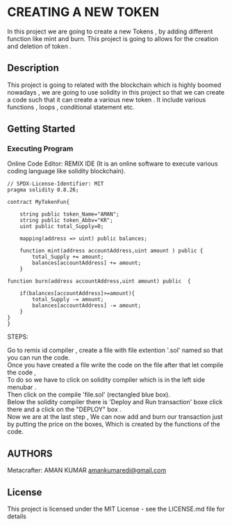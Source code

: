 # CREATING A NEW TOKEN

In this project we are going to create a new Tokens , by adding different function like mint and burn. This project is going to allows for the creation and deletion of token .

## Description

This project is going to related with the blockchain which is highly boomed nowadays , we are going to use solidity in this project so that we can create a code such that it can create a various new token . It include various functions , loops , conditional statement etc. 

## Getting Started 

### Executing Program

Online Code Editor: REMIX IDE (It is an online software to execute various coding language like solidity blockchain).

```
// SPDX-License-Identifier: MIT
pragma solidity 0.8.26;

contract MyTokenFun{

    string public token_Name="AMAN";
    string public token_Abbv="KR";
    uint public total_Supply=0;

    mapping(address => uint) public balances;

    function mint(address accountAddress,uint amount ) public {
        total_Supply += amount;
        balances[accountAddress] += amount;
    }

function burn(address accountAddress,uint amount) public  {

    if(balances[accountAddress]>=amount){ 
        total_Supply -= amount;
        balances[accountAddress] -= amount;
    }
}
}
```
STEPS:

Go to remix id compiler , create a file with file extention '.sol' named so that you can run the code.<br>
Once you have created a file write the code on the file after that let compile the code , <br>
To do so we have to click on solidity compiler which is in the left side menubar .<br>
Then click on the compile 'file.sol' (rectangled blue box).<br>
Below the solidity compiler there is 'Deploy and Run transaction' boxe click there and a click on the "DEPLOY" box .<br>
Now we are at the last step , We can now add and burn our transaction just by putting the price on the boxes, Which is created by the functions of the code.<br>

## AUTHORS

Metacrafter: AMAN KUMAR amankumaredi@gmail.com

## License

This project is licensed under the MIT License - see the LICENSE.md file for details
